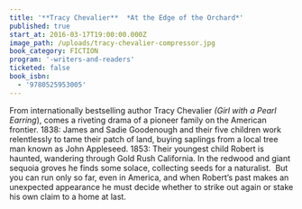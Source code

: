 ```yaml
---
title: '**Tracy Chevalier**  *At the Edge of the Orchard*'
published: true
start_at: 2016-03-17T19:00:00.000Z
image_path: /uploads/tracy-chevalier-compressor.jpg
book_category: FICTION
program: '-writers-and-readers'
ticketed: false
book_isbn:
  - '9780525953005'
---
```



From internationally bestselling author Tracy Chevalier *(Girl with a Pearl Earring*), comes a riveting drama of a pioneer family on the American frontier. 1838: James and Sadie Goodenough and their five children work relentlessly to tame their patch of land, buying saplings from a local tree man known as John Appleseed. 1853: Their youngest child Robert is haunted, wandering through Gold Rush California. In the redwood and giant sequoia groves he finds some solace, collecting seeds for a naturalist.  But you can run only so far, even in America, and when Robert’s past makes an unexpected appearance he must decide whether to strike out again or stake his own claim to a home at last.